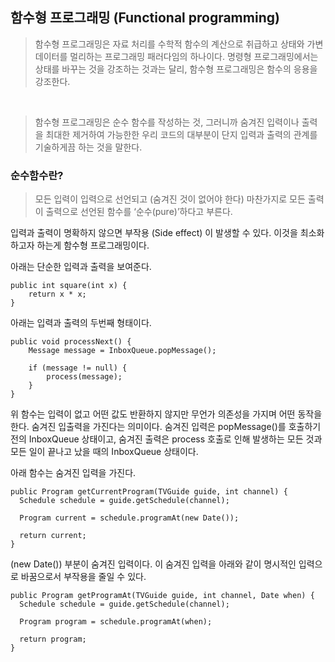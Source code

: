 ## 함수형 프로그래밍 (Functional programming)

>함수형 프로그래밍은 자료 처리를 수학적 함수의 계산으로 취급하고 상태와 가변 데이터를 멀리하는 프로그래밍 패러다임의 하나이다. 명령형 프로그래밍에서는 상태를 바꾸는 것을 강조하는 것과는 달리, 함수형 프로그래밍은 함수의 응용을 강조한다.

<br>

>함수형 프로그래밍은 순수 함수를 작성하는 것, 그러니까 숨겨진 입력이나 출력을 최대한 제거하여 가능한한 우리 코드의 대부분이 단지 입력과 출력의 관계를 기술하게끔 하는 것을 말한다.

### 순수함수란?
>모든 입력이 입력으로 선언되고 (숨겨진 것이 없어야 한다) 마찬가지로 모든 출력이 출력으로 선언된 함수를 ‘순수(pure)’하다고 부른다.

입력과 출력이 명확하지 않으면 부작용 (Side effect) 이 발생할 수 있다. 이것을 최소화 하고자 하는게 함수형 프로그래밍이다.

아래는 단순한 입력과 출력을 보여준다.
```
public int square(int x) {
    return x * x;
}
```

아래는 입력과 출력의 두번째 형태이다.
```
public void processNext() {
    Message message = InboxQueue.popMessage();

    if (message != null) {
        process(message);
    }
}
```
위 함수는 입력이 없고 어떤 값도 반환하지 않지만 무언가 의존성을 가지며 어떤 동작을 한다. 숨겨진 입출력을 가진다는 의미이다. 
숨겨진 입력은 popMessage()를 호출하기 전의 InboxQueue 상태이고, 숨겨진 출력은 process 호출로 인해 발생하는 모든 것과 모든 일이 끝나고 났을 때의 InboxQueue 상태이다.

아래 함수는 숨겨진  입력을 가진다.
```
public Program getCurrentProgram(TVGuide guide, int channel) {
  Schedule schedule = guide.getSchedule(channel);

  Program current = schedule.programAt(new Date());

  return current;
}
```

(new Date()) 부분이 숨겨진 입력이다. 이 숨겨진 입력을 아래와 같이 명시적인 입력으로 바꿈으로서 부작용을 줄일 수 있다.

```
public Program getProgramAt(TVGuide guide, int channel, Date when) {
  Schedule schedule = guide.getSchedule(channel);

  Program program = schedule.programAt(when);

  return program;
}
```
